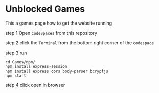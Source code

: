 # Unblocked Games
This a games page
how to get the website running

step 1 Open `CodeSpaces` from this repository

step 2 click the `Terminal` from the bottom right corner of the `codespace`

step 3 run

```
cd Games/npm/
npm install express-session
npm install express cors body-parser bcryptjs
npm start
```
step 4 click open in browser
